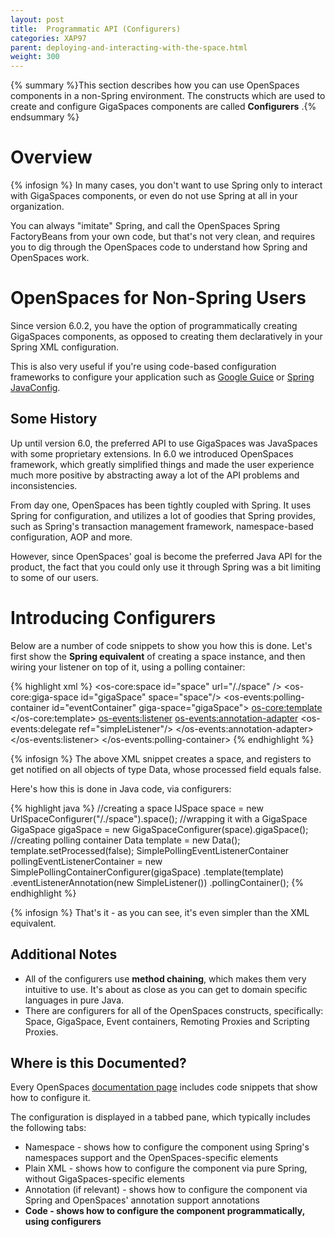 ```yaml
---
layout: post
title:  Programmatic API (Configurers)
categories: XAP97
parent: deploying-and-interacting-with-the-space.html
weight: 300
---
```


{% summary %}This section describes how you can use OpenSpaces components in a non-Spring environment. The constructs which are used to create and configure GigaSpaces components are called **Configurers** .{% endsummary %}

# Overview

{% infosign %} In many cases, you don't want to use Spring only to interact with GigaSpaces components, or even do not use Spring at all in your organization.

You can always "imitate" Spring, and call the OpenSpaces Spring FactoryBeans from your own code, but that's not very clean, and requires you to dig through the OpenSpaces code to understand how Spring and OpenSpaces work.

# OpenSpaces for Non-Spring Users

Since version 6.0.2, you have the option of programmatically creating GigaSpaces components, as opposed to creating them declaratively in your Spring XML configuration.

This is also very useful if you're using code-based configuration frameworks to configure your application such as [Google Guice](http://code.google.com/p/google-guice) or [Spring JavaConfig](http://www.springframework.org/javaconfig).

## Some History

Up until version 6.0, the preferred API to use GigaSpaces was JavaSpaces with some proprietary extensions. In 6.0 we introduced OpenSpaces framework, which greatly simplified things and made the user experience much more positive by abstracting away a lot of the API problems and inconsistencies.

From day one, OpenSpaces has been tightly coupled with Spring. It uses Spring for configuration, and utilizes a lot of goodies that Spring provides, such as Spring's transaction management framework, namespace-based configuration, AOP and more.

However, since OpenSpaces' goal is become the preferred Java API for the product, the fact that you could only use it through Spring was a bit limiting to some of our users.

# Introducing Configurers

Below are a number of code snippets to show you how this is done. Let's first show the **Spring equivalent** of creating a space instance, and then wiring your listener on top of it, using a polling container:

{% highlight xml %}
<os-core:space id="space" url="/./space" />
<os-core:giga-space id="gigaSpace" space="space"/>
<bean id="simpleListener" class="SimpleListener" />
<os-events:polling-container id="eventContainer" giga-space="gigaSpace">
<os-core:template>
        <bean class="org.openspaces.example.data.common.Data">
            <property name="processed" value="false"/>
        </bean>
    </os-core:template>
<os-events:listener>
        <os-events:annotation-adapter>
            <os-events:delegate ref="simpleListener"/>
        </os-events:annotation-adapter>
    </os-events:listener>
</os-events:polling-container>
{% endhighlight %}

{% infosign %} The above XML snippet creates a space, and registers to get notified on all objects of type Data, whose processed field equals false.

Here's how this is done in Java code, via configurers:

{% highlight java %}
//creating a space
IJSpace space = new UrlSpaceConfigurer("/./space").space();
//wrapping it with a GigaSpace
GigaSpace gigaSpace = new GigaSpaceConfigurer(space).gigaSpace();
//creating polling container
Data template = new Data();
template.setProcessed(false);
SimplePollingEventListenerContainer pollingEventListenerContainer = new SimplePollingContainerConfigurer(gigaSpace)
.template(template)
.eventListenerAnnotation(new SimpleListener())
.pollingContainer();
{% endhighlight %}

{% infosign %} That's it - as you can see, it's even simpler than the XML equivalent.

## Additional Notes

- All of the configurers use **method chaining**, which makes them very intuitive to use. It's about as close as you can get to domain specific languages in pure Java.
- There are configurers for all of the OpenSpaces constructs, specifically: Space, GigaSpace, Event containers, Remoting Proxies and Scripting Proxies.

## Where is this Documented?

Every OpenSpaces [documentation page](./the-space-component.html) includes code snippets that show how to configure it.

The configuration is displayed in a tabbed pane, which typically includes the following tabs:

- Namespace - shows how to configure the component using Spring's namespaces support and the OpenSpaces-specific elements
- Plain XML - shows how to configure the component via pure Spring, without GigaSpaces-specific elements
- Annotation (if relevant) - shows how to configure the component via Spring and OpenSpaces' annotation support annotations
- **Code - shows how to configure the component programmatically, using configurers**


